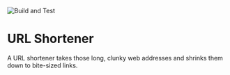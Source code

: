 ![Build and Test](https://github.com/miguelarian/url-shortener/actions/workflows/CI-pipeline.yml/badge.svg
)

# URL Shortener

A URL shortener takes those long, clunky web addresses and shrinks them down to bite-sized links. 